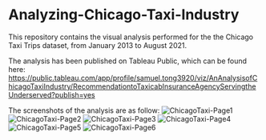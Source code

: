 # Analyzing-Chicago-Taxi-Industry

This repository contains the visual analysis performed for the the Chicago Taxi Trips dataset, from January 2013 to August 2021.

The analysis has been published on Tableau Public, which can be found here:
https://public.tableau.com/app/profile/samuel.tong3920/viz/AnAnalysisofChicagoTaxiIndustry/RecommendationtoTaxicabInsuranceAgencyServingtheUnderserved?publish=yes

The screenshots of the analysis are as follow:
![ChicagoTaxi-Page1](https://user-images.githubusercontent.com/50171205/130546856-ea4d83b3-6b41-4779-86fb-9bbb2ed6eafc.png)
![ChicagoTaxi-Page2](https://user-images.githubusercontent.com/50171205/130546885-d5b09916-4b8a-4f22-acbd-1c5502d55756.png)
![ChicagoTaxi-Page3](https://user-images.githubusercontent.com/50171205/130546889-56881b9a-484a-4287-a105-a7a38eeea586.png)
![ChicagoTaxi-Page4](https://user-images.githubusercontent.com/50171205/130546899-864555a6-f1ce-499b-9ad9-7ab7a3fcc07d.png)
![ChicagoTaxi-Page5](https://user-images.githubusercontent.com/50171205/130546905-c5f48d4f-96a0-4a2b-809d-e9e209292d85.png)
![ChicagoTaxi-Page6](https://user-images.githubusercontent.com/50171205/130546907-d1fbb7e0-b7d8-4ebe-86c3-0b31d3f55363.png)
